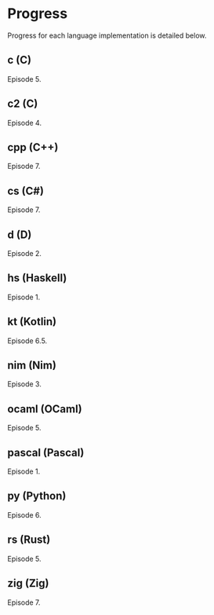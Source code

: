 # Progress

Progress for each language implementation is detailed below.

## c (C)
Episode 5.

## c2 (C)
Episode 4.

## cpp (C++)
Episode 7.

## cs (C#)
Episode 7.

## d (D)
Episode 2.

## hs (Haskell)
Episode 1.

## kt (Kotlin)
Episode 6.5.

## nim (Nim)
Episode 3.

## ocaml (OCaml)
Episode 5.

## pascal (Pascal)
Episode 1.

## py (Python)
Episode 6.

## rs (Rust)
Episode 5.

## zig (Zig)
Episode 7.
